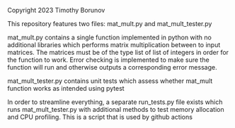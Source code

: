 Copyright 2023 Timothy Borunov

This repository features two files: mat_mult.py and mat_mult_tester.py

mat_mult.py contains a single function implemented in python with no additional libraries
which performs matrix multiplication between to input matrices. The matrices must be of the type
list of list of integers in order for the function to work. Error checking is implemented to make
sure the function will run and otherwise outputs a corresponding error message.

mat_mult_tester.py contains unit tests which assess whether mat_mult function works as intended
using pytest

In order to streamline everything, a separate run_tests.py file exists which runs mat_mult_tester.py with additional 
methods to test memory allocation and CPU profiling. This is a script that is used by github actions
